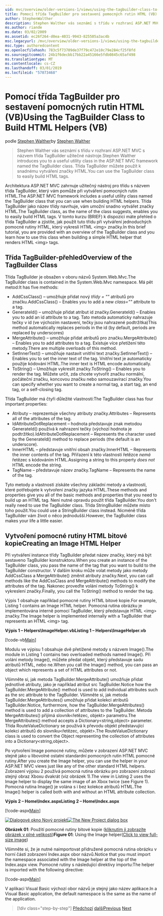 ```yaml
---
uid: mvc/overview/older-versions-1/views/using-the-tagbuilder-class-to-build-html-helpers-vb
title: Pomocí třída TagBuilder pro sestavení pomocných rutin HTML (VB) | Dokumentace Microsoftu
author: StephenWalther
description: Stephen Walther vás seznámí s třídu v rozhraní ASP.NET MVC s názvem třída TagBuilder užitečné nástroje. Třída TagBuilder pro můžete snadno použít...
ms.author: riande
ms.date: 03/02/2009
ms.assetid: ec26f264-d0ea-4031-9943-825505a3ac4b
msc.legacyurl: /mvc/overview/older-versions-1/views/using-the-tagbuilder-class-to-build-html-helpers-vb
msc.type: authoredcontent
ms.openlocfilehash: 783c5f73709de37f79c472e10c79e284cf25f8fd
ms.sourcegitcommit: 24b1f6decbb17bb22a45166e5fdb0845c65af498
ms.translationtype: MT
ms.contentlocale: cs-CZ
ms.lasthandoff: 03/01/2019
ms.locfileid: "57073468"
---
```

<a name="using-the-tagbuilder-class-to-build-html-helpers-vb"></a><span data-ttu-id="dd414-104">Pomocí třída TagBuilder pro sestavení pomocných rutin HTML (VB)</span><span class="sxs-lookup"><span data-stu-id="dd414-104">Using the TagBuilder Class to Build HTML Helpers (VB)</span></span>
====================
<span data-ttu-id="dd414-105">podle [Stephen Walther](https://github.com/StephenWalther)</span><span class="sxs-lookup"><span data-stu-id="dd414-105">by [Stephen Walther](https://github.com/StephenWalther)</span></span>

> <span data-ttu-id="dd414-106">Stephen Walther vás seznámí s třídu v rozhraní ASP.NET MVC s názvem třída TagBuilder užitečné nástroje.</span><span class="sxs-lookup"><span data-stu-id="dd414-106">Stephen Walther introduces you to a useful utility class in the ASP.NET MVC framework named the TagBuilder class.</span></span> <span data-ttu-id="dd414-107">Třída TagBuilder můžete použít k snadnému vytváření značky HTML.</span><span class="sxs-lookup"><span data-stu-id="dd414-107">You can use the TagBuilder class to easily build HTML tags.</span></span>


<span data-ttu-id="dd414-108">Architektura ASP.NET MVC zahrnuje užitečný nástroj pro třídu s názvem třída TagBuilder, který vám pomůže při vytváření pomocných rutin HTML.</span><span class="sxs-lookup"><span data-stu-id="dd414-108">The ASP.NET MVC framework includes a useful utility class named the TagBuilder class that you can use when building HTML helpers.</span></span> <span data-ttu-id="dd414-109">Třída TagBuilder jako název třídy navrhuje, vám umožní snadno vytvářet značky HTML.</span><span class="sxs-lookup"><span data-stu-id="dd414-109">The TagBuilder class, as the name of the class suggests, enables you to easily build HTML tags.</span></span> <span data-ttu-id="dd414-110">V tomto kurzu (BRIEF) k dispozici máte přehled o třída TagBuilder a zjistíte, jak použít tuto třídu při vytváření jednoduchých pomocné rutiny HTML, který vykreslí HTML &lt;img&gt; značky.</span><span class="sxs-lookup"><span data-stu-id="dd414-110">In this brief tutorial, you are provided with an overview of the TagBuilder class and you learn how to use this class when building a simple HTML helper that renders HTML &lt;img&gt; tags.</span></span>

## <a name="overview-of-the-tagbuilder-class"></a><span data-ttu-id="dd414-111">Třída TagBuilder-přehled</span><span class="sxs-lookup"><span data-stu-id="dd414-111">Overview of the TagBuilder Class</span></span>

<span data-ttu-id="dd414-112">Třída TagBuilder je obsažen v oboru názvů System.Web.Mvc.</span><span class="sxs-lookup"><span data-stu-id="dd414-112">The TagBuilder class is contained in the System.Web.Mvc namespace.</span></span> <span data-ttu-id="dd414-113">Má pět metod:</span><span class="sxs-lookup"><span data-stu-id="dd414-113">It has five methods:</span></span>

- <span data-ttu-id="dd414-114">AddCssClass() – umožňuje přidat nový *třídy = ""* atributů pro značku.</span><span class="sxs-lookup"><span data-stu-id="dd414-114">AddCssClass() – Enables you to add a new *class=""* attribute to a tag.</span></span>
- <span data-ttu-id="dd414-115">GenerateId() – umožňuje přidat atribut id značky.</span><span class="sxs-lookup"><span data-stu-id="dd414-115">GenerateId() – Enables you to add an id attribute to a tag.</span></span> <span data-ttu-id="dd414-116">Tato metoda automaticky nahrazuje tečky v id (ve výchozím nastavení, tečky jsou nahrazené podtržítka)</span><span class="sxs-lookup"><span data-stu-id="dd414-116">This method automatically replaces periods in the id (by default, periods are replaced by underscores)</span></span>
- <span data-ttu-id="dd414-117">MergeAttribute() – umožňuje přidat atributů pro značku.</span><span class="sxs-lookup"><span data-stu-id="dd414-117">MergeAttribute() – Enables you to add attributes to a tag.</span></span> <span data-ttu-id="dd414-118">Existuje více přetížení této metody.</span><span class="sxs-lookup"><span data-stu-id="dd414-118">There are multiple overloads of this method.</span></span>
- <span data-ttu-id="dd414-119">SetInnerText() – umožňuje nastavit vnitřní text značky.</span><span class="sxs-lookup"><span data-stu-id="dd414-119">SetInnerText() – Enables you to set the inner text of the tag.</span></span> <span data-ttu-id="dd414-120">Vnitřní text je automaticky použije kódování HTML.</span><span class="sxs-lookup"><span data-stu-id="dd414-120">The inner text is HTML encode automatically.</span></span>
- <span data-ttu-id="dd414-121">ToString() – Umožňuje vykreslit značky.</span><span class="sxs-lookup"><span data-stu-id="dd414-121">ToString() – Enables you to render the tag.</span></span> <span data-ttu-id="dd414-122">Můžete určit, zda chcete vytvořit značku normální, počáteční značku, koncovou značku nebo samouzavírací značky.</span><span class="sxs-lookup"><span data-stu-id="dd414-122">You can specify whether you want to create a normal tag, a start tag, an end tag, or a self-closing tag.</span></span>
  

<span data-ttu-id="dd414-123">Třída TagBuilder má čtyři důležité vlastnosti:</span><span class="sxs-lookup"><span data-stu-id="dd414-123">The TagBuilder class has four important properties:</span></span>

- <span data-ttu-id="dd414-124">Atributy – reprezentuje všechny atributy značky.</span><span class="sxs-lookup"><span data-stu-id="dd414-124">Attributes – Represents all of the attributes of the tag.</span></span>
- <span data-ttu-id="dd414-125">IdAttributeDotReplacement – hodnota představuje znak metodou GenerateId() používá k nahrazení tečky (výchozí hodnota je podtržítko).</span><span class="sxs-lookup"><span data-stu-id="dd414-125">IdAttributeDotReplacement – Represents the character used by the GenerateId() method to replace periods (the default is an underscore).</span></span>
- <span data-ttu-id="dd414-126">InnerHTML – představuje vnitřní obsah značky.</span><span class="sxs-lookup"><span data-stu-id="dd414-126">InnerHTML – Represents the inner contents of the tag.</span></span> <span data-ttu-id="dd414-127">Přiřazení k této vlastnosti řetězce *nemá* řetězec s kódováním HTML.</span><span class="sxs-lookup"><span data-stu-id="dd414-127">Assigning a string to this property *does not* HTML encode the string.</span></span>
- <span data-ttu-id="dd414-128">TagName – představuje název značky.</span><span class="sxs-lookup"><span data-stu-id="dd414-128">TagName – Represents the name of the tag.</span></span>

<span data-ttu-id="dd414-129">Tyto metody a vlastnosti získáte všechny základní metody a vlastnosti, které potřebujete k vytvoření značky jazyka HTML.</span><span class="sxs-lookup"><span data-stu-id="dd414-129">These methods and properties give you all of the basic methods and properties that you need to build up an HTML tag.</span></span> <span data-ttu-id="dd414-130">Není nutné opravdu použít třída TagBuilder.</span><span class="sxs-lookup"><span data-stu-id="dd414-130">You don't really need to use the TagBuilder class.</span></span> <span data-ttu-id="dd414-131">Třída StringBuilder můžete místo toho použít.</span><span class="sxs-lookup"><span data-stu-id="dd414-131">You could use a StringBuilder class instead.</span></span> <span data-ttu-id="dd414-132">Nicméně třída TagBuilder vám život o něco jednodušší.</span><span class="sxs-lookup"><span data-stu-id="dd414-132">However, the TagBuilder class makes your life a little easier.</span></span>

## <a name="creating-an-image-html-helper"></a><span data-ttu-id="dd414-133">Vytvoření pomocné rutiny HTML bitové kopie</span><span class="sxs-lookup"><span data-stu-id="dd414-133">Creating an Image HTML Helper</span></span>

<span data-ttu-id="dd414-134">Při vytváření instance třídy TagBuilder předat název značky, který má být sestaveno TagBuilder konstruktoru.</span><span class="sxs-lookup"><span data-stu-id="dd414-134">When you create an instance of the TagBuilder class, you pass the name of the tag that you want to build to the TagBuilder constructor.</span></span> <span data-ttu-id="dd414-135">V dalším kroku může volat metody jako metody AddCssClass a MergeAttribute() změnit atributy značky.</span><span class="sxs-lookup"><span data-stu-id="dd414-135">Next, you can call methods like the AddCssClass and MergeAttribute() methods to modify the attributes of the tag.</span></span> <span data-ttu-id="dd414-136">Nakonec proveďte volání metody ToString() k vykreslení značky.</span><span class="sxs-lookup"><span data-stu-id="dd414-136">Finally, you call the ToString() method to render the tag.</span></span>

<span data-ttu-id="dd414-137">Výpis 1 obsahuje například pomocné rutiny HTML bitové kopie.</span><span class="sxs-lookup"><span data-stu-id="dd414-137">For example, Listing 1 contains an Image HTML helper.</span></span> <span data-ttu-id="dd414-138">Pomocná rutina obrázku je implementována interně pomocí TagBuilder, který představuje HTML &lt;img&gt; značky.</span><span class="sxs-lookup"><span data-stu-id="dd414-138">The Image helper is implemented internally with a TagBuilder that represents an HTML &lt;img&gt; tag.</span></span>

<span data-ttu-id="dd414-139">**Výpis 1 – Helpers\ImageHelper.vb**</span><span class="sxs-lookup"><span data-stu-id="dd414-139">**Listing 1 – Helpers\ImageHelper.vb**</span></span>

[!code-vb[Main](using-the-tagbuilder-class-to-build-html-helpers-vb/samples/sample1.vb)]

<span data-ttu-id="dd414-140">Modulu ve výpisu 1 obsahuje dvě přetížené metody s názvem Image().</span><span class="sxs-lookup"><span data-stu-id="dd414-140">The module in Listing 1 contains two overloaded methods named Image().</span></span> <span data-ttu-id="dd414-141">Při volání metody Image(), můžete předat objekt, který představuje sadu atributů HTML, nebo ne.</span><span class="sxs-lookup"><span data-stu-id="dd414-141">When you call the Image() method, you can pass an object which represents a set of HTML attributes or not.</span></span>

<span data-ttu-id="dd414-142">Všimněte si, jak metoda TagBuilder.MergeAttribute() umožňuje přidat jednotlivé atributy, jako je například atribut src TagBuilder.</span><span class="sxs-lookup"><span data-stu-id="dd414-142">Notice how the TagBuilder.MergeAttribute() method is used to add individual attributes such as the src attribute to the TagBuilder.</span></span> <span data-ttu-id="dd414-143">Všimněte si, jak metoda TagBuilder.MergeAttributes() umožňuje přidat kolekci atributů TagBuilder.</span><span class="sxs-lookup"><span data-stu-id="dd414-143">Notice, furthermore, how the TagBuilder.MergeAttributes() method is used to add a collection of attributes to the TagBuilder.</span></span> <span data-ttu-id="dd414-144">Metoda MergeAttributes() přijímá slovník&lt;řetězec, objekt&gt; parametru.</span><span class="sxs-lookup"><span data-stu-id="dd414-144">The MergeAttributes() method accepts a Dictionary&lt;string,object&gt; parameter.</span></span> <span data-ttu-id="dd414-145">Třída RouteValueDictionary se používá k převodu objekt představující kolekci atributů do slovníku&lt;řetězec, objekt&gt;.</span><span class="sxs-lookup"><span data-stu-id="dd414-145">The RouteValueDictionary class is used to convert the Object representing the collection of attributes into a Dictionary&lt;string,object&gt;.</span></span>

<span data-ttu-id="dd414-146">Po vytvoření Image pomocné rutiny, můžete v zobrazení ASP.NET MVC stejně jako u libovolné ostatní standardní pomocných rutin HTML pomocné rutiny.</span><span class="sxs-lookup"><span data-stu-id="dd414-146">After you create the Image helper, you can use the helper in your ASP.NET MVC views just like any of the other standard HTML helpers.</span></span> <span data-ttu-id="dd414-147">Zobrazení výpisu 2 používá pomocná rutina obrázku pro zobrazení zobrazí stejný obraz Xboxu dvakrát (viz obrázek 1).</span><span class="sxs-lookup"><span data-stu-id="dd414-147">The view in Listing 2 uses the Image helper to display the same image of an Xbox twice (see Figure 1).</span></span> <span data-ttu-id="dd414-148">Pomocná rutina Image() je volána s i bez kolekce atributů HTML.</span><span class="sxs-lookup"><span data-stu-id="dd414-148">The Image() helper is called both with and without an HTML attribute collection.</span></span>

<span data-ttu-id="dd414-149">**Výpis 2 – Home\Index.aspx**</span><span class="sxs-lookup"><span data-stu-id="dd414-149">**Listing 2 – Home\Index.aspx**</span></span>

[!code-aspx[Main](using-the-tagbuilder-class-to-build-html-helpers-vb/samples/sample2.aspx)]


<span data-ttu-id="dd414-150">[![Dialogové okno Nový projekt](using-the-tagbuilder-class-to-build-html-helpers-vb/_static/image1.jpg)](using-the-tagbuilder-class-to-build-html-helpers-vb/_static/image1.png)</span><span class="sxs-lookup"><span data-stu-id="dd414-150">[![The New Project dialog box](using-the-tagbuilder-class-to-build-html-helpers-vb/_static/image1.jpg)](using-the-tagbuilder-class-to-build-html-helpers-vb/_static/image1.png)</span></span>

<span data-ttu-id="dd414-151">**Obrázek 01**: Použití pomocné rutiny bitové kopie ([kliknutím ji zobrazíte obrázek v plné velikosti](using-the-tagbuilder-class-to-build-html-helpers-vb/_static/image2.png))</span><span class="sxs-lookup"><span data-stu-id="dd414-151">**Figure 01**: Using the Image helper([Click to view full-size image](using-the-tagbuilder-class-to-build-html-helpers-vb/_static/image2.png))</span></span>


<span data-ttu-id="dd414-152">Všimněte si, že je nutné naimportovat přidružené pomocná rutina obrázku v horní části zobrazení Index.aspx obor názvů.</span><span class="sxs-lookup"><span data-stu-id="dd414-152">Notice that you must import the namespace associated with the Image helper at the top of the Index.aspx view.</span></span> <span data-ttu-id="dd414-153">Pomocné rutiny s následující direktivy importu:</span><span class="sxs-lookup"><span data-stu-id="dd414-153">The helper is imported with the following directive:</span></span>

[!code-aspx[Main](using-the-tagbuilder-class-to-build-html-helpers-vb/samples/sample3.aspx)]

<span data-ttu-id="dd414-154">V aplikaci Visual Basic výchozí obor názvů je stejný jako název aplikace.</span><span class="sxs-lookup"><span data-stu-id="dd414-154">In a Visual Basic application, the default namespace is the same as the name of the application.</span></span>

> [!div class="step-by-step"]
> <span data-ttu-id="dd414-155">[Předchozí](creating-custom-html-helpers-vb.md)
> [další](creating-page-layouts-with-view-master-pages-vb.md)</span><span class="sxs-lookup"><span data-stu-id="dd414-155">[Previous](creating-custom-html-helpers-vb.md)
[Next](creating-page-layouts-with-view-master-pages-vb.md)</span></span>
